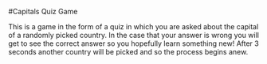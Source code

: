 #Capitals Quiz Game

This is a game in the form of a quiz in which you are asked about the capital of a randomly picked country. In the case that your answer is wrong you will get to see the correct answer so you hopefully learn something new! After 3 seconds another country will be picked and so the process begins anew.

